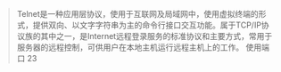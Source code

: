 > Telnet是一种应用层协议，使用于互联网及局域网中，使用虚拟终端的形式，提供双向、以文字字符串为主的命令行接口交互功能。属于TCP/IP协议族的其中之一，是Internet远程登录服务的标准协议和主要方式，常用于服务器的远程控制，可供用户在本地主机运行远程主机上的工作。
使用端口 23  

